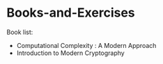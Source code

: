 # Books-and-Exercises

Book list:

- Computational Complexity : A Modern Approach
- Introduction to Modern Cryptography
